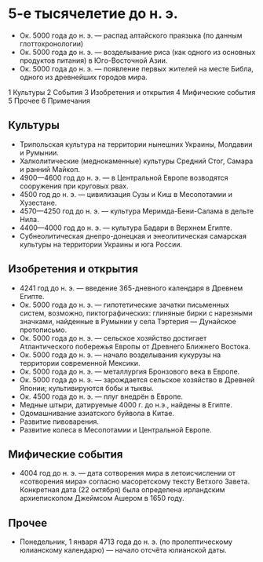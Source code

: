 # 5-е тысячелетие до н. э.

*   Ок. 5000 года до н. э. — распад алтайского праязыка (по данным
    глоттохронологии)
*   Ок. 5000 года до н. э. — возделывание риса (как одного из основных
    продуктов питания) в Юго-Восточной Азии.
*   Ок. 5000 года до н. э. — появление первых жителей на месте Библа, одного из
    древнейших городов мира.

1	Культуры
2	События
3	Изобретения и открытия
4	Мифические события
5	Прочее
6	Примечания

## Культуры

*   Трипольская культура на территории нынешних Украины, Молдавии и Румынии.
*   Халколитические (меднокаменные) культуры Средний Стог, Самара и ранний
    Майкоп.
*   4900—4600 год до н. э. — в Центральной Европе возводятся сооружения при
    круговых рвах.
*   4500 год до н. э. — цивилизация Сузы и Киш в Месопотамии и Хузестане.
*   4570—4250 год до н. э. — культура Меримда-Бени-Салама в дельте Нила.
*   4400—4000 год до н. э. — культура Бадари в Верхнем Египте.
*   Субнеолитическая днепро-донецкая и энеолитическая самарская культуры на
    территории Украины и юга России.

## Изобретения и открытия

*   4241 год до н. э. — введение 365-дневного календаря в Древнем Египте.
*   Ок. 5000 года до н. э. — гипотетические зачатки письменных систем,
    возможно, пиктографических: глиняные бирки с нарезными значками, найденные
    в Румынии у села Тэртерия — Дунайское протописьмо.
*   Ок. 5000 года до н. э. — cельское хозяйство достигает Атлантического
    побережья Европы от Древнего Ближнего Востока.
*   Ок. 5000 года до н. э. — начало возделывания кукурузы на территории
    современной Мексики.
*   Ок. 5000 года до н. э. — металлургия Бронзового века в Европе.
*   Ок. 5000 года до н. э. — зарождается сельское хозяйство в Древней Японии;
    культивируются бобы и тыквы.
*   Ок. 4500 года до н. э. — плуг внедрён в Европе.
*   Медные штыри, датируемые 4000 г. до н.э., найдены в Египте.
*   Одомашнивание азиатского буйвола в Китае.
*   Развитие пивоварения.
*   Развитие колеса в Месопотамии и Центральной Европе.

## Мифические события

*   4004 год до н. э. — дата сотворения мира в летоисчислении от «сотворения
    мира» согласно масоретскому тексту Ветхого Завета. Конкретная дата (22
    октября) была определена ирландским архиепископом Джеймсом Ашером в 1650
    году.

## Прочее

*   Понедельник, 1 января 4713 года до н. э. (по пролептическому юлианскому
    календарю) — начало отсчёта юлианской даты.
